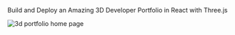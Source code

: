 Build and Deploy an Amazing 3D Developer Portfolio in React with Three.js

![3d portfolio home page](https://github.com/user-attachments/assets/d619b95a-6fe2-4ab7-9672-c9805ebd67be)
